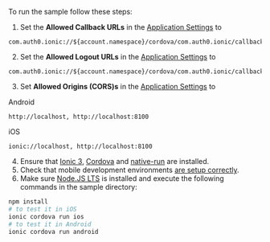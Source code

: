 
To run the sample follow these steps:

1) Set the **Allowed Callback URLs** in the [Application Settings](${manage_url}/#/applications/${account.clientId}/settings) to
```text
com.auth0.ionic://${account.namespace}/cordova/com.auth0.ionic/callback
```
2) Set the **Allowed Logout URLs** in the [Application Settings](${manage_url}/#/applications/${account.clientId}/settings) to
```text
com.auth0.ionic://${account.namespace}/cordova/com.auth0.ionic/callback
```
3) Set **Allowed Origins (CORS)s** in the [Application Settings](${manage_url}/#/applications/${account.clientId}/settings) to

Android
```text
http://localhost, http://localhost:8100
```
iOS
```text
ionic://localhost, http://localhost:8100
```
4) Ensure that [Ionic 3](https://ionicframework.com/docs/intro/installation/), [Cordova](https://ionicframework.com/docs/cli/#using-cordova) and [native-run](https://github.com/ionic-team/native-run) are installed.
5) Check that mobile development environments [are setup correctly](https://ionicframework.com/docs/intro/deploying/).
6) Make sure [Node.JS LTS](https://nodejs.org/en/download/) is installed and execute the following commands in the sample directory:
```bash
npm install
# to test it in iOS
ionic cordova run ios 
# to test it in Android
ionic cordova run android
```
